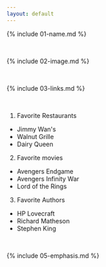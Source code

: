 ```yaml
---
layout: default
---
```


{% include 01-name.md %}

<br>

{% include 02-image.md %}

<br>

{% include 03-links.md %}

<br>

1. Favorite Restaurants
  - Jimmy Wan's
  - Walnut Grille
  - Dairy Queen
2. Favorite movies
  - Avengers Endgame
  - Avengers Infinity War
  - Lord of the Rings
3. Favorite Authors
  - HP Lovecraft
  - Richard Matheson
  - Stephen King 

<br>

{% include 05-emphasis.md %}
